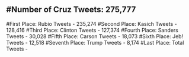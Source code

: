 #Number of Cruz Tweets: 275,777
---
#First Place: Rubio Tweets - 235,274
#Second Place: Kasich Tweets - 128,416
#Third Place: Clinton Tweets - 127,374
#Fourth Place: Sanders Tweets - 30,028
#Fifth Place: Carson Tweets - 18,073
#Sixth Place: Jeb! Tweets - 12,518
#Seventh Place: Trump Tweets - 8,174
#Last Place: Total Tweets -  
